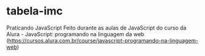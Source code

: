 # tabela-imc
Praticando JavaScript
Feito durante as aulas de JavaScript do curso da Alura - JavaScript: programando na linguagem da web (https://cursos.alura.com.br/course/javascript-programando-na-linguagem-web)
